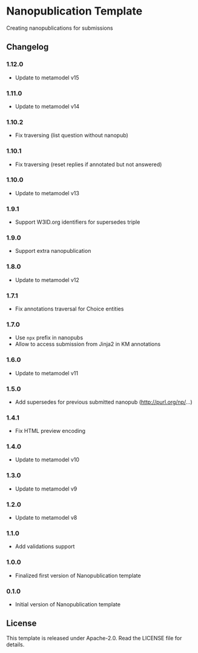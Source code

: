 # Nanopublication Template

Creating nanopublications for submissions

## Changelog

### 1.12.0

- Update to metamodel v15

### 1.11.0

- Update to metamodel v14

### 1.10.2

- Fix traversing (list question without nanopub)

### 1.10.1

- Fix traversing (reset replies if annotated but not answered)

### 1.10.0

- Update to metamodel v13

### 1.9.1

- Support W3ID.org identifiers for supersedes triple

### 1.9.0

- Support extra nanopublication

### 1.8.0

- Update to metamodel v12

### 1.7.1

- Fix annotations traversal for Choice entities

### 1.7.0

- Use `npx` prefix in nanopubs
- Allow to access submission from Jinja2 in KM annotations

### 1.6.0

- Update to metamodel v11

### 1.5.0

- Add supersedes for previous submitted nanopub (http://purl.org/np/...)

### 1.4.1

- Fix HTML preview encoding

### 1.4.0

- Update to metamodel v10

### 1.3.0

- Update to metamodel v9

### 1.2.0

- Update to metamodel v8

### 1.1.0

- Add validations support

### 1.0.0

- Finalized first version of Nanopublication template

### 0.1.0

- Initial version of Nanopublication template

## License

This template is released under Apache-2.0. Read the LICENSE file for details.
